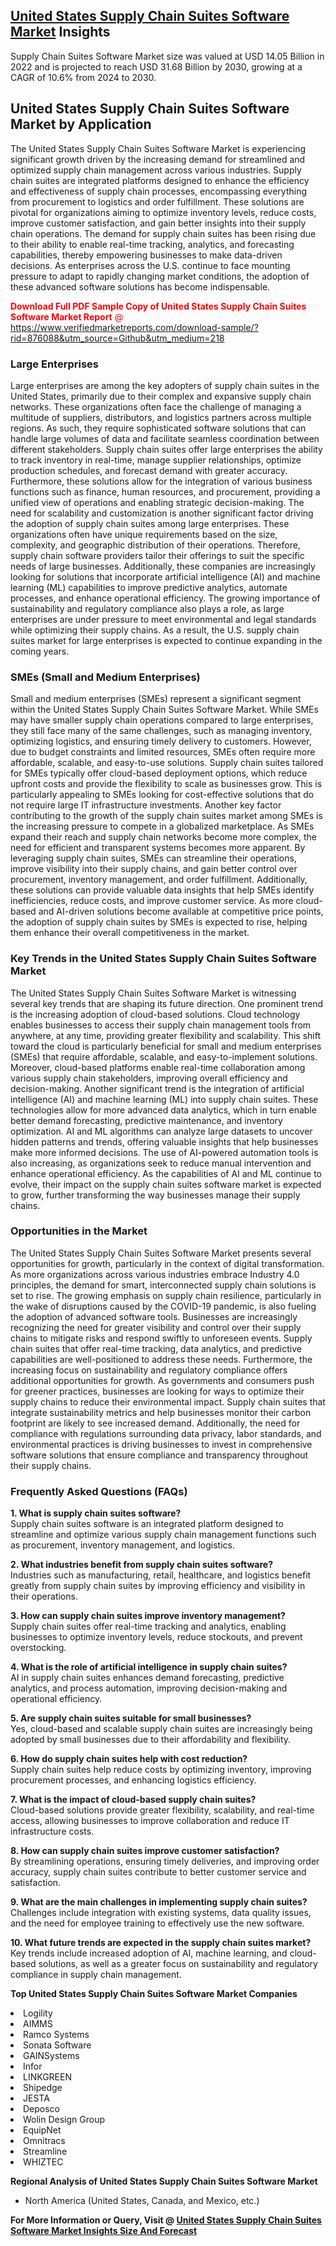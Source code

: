 <h2><a href="https://www.verifiedmarketreports.com/download-sample/?rid=876088&amp;utm_source=Github&amp;utm_medium=218" target="_blank">United States Supply Chain Suites Software Market</a> Insights</h2><p>Supply Chain Suites Software Market size was valued at USD 14.05 Billion in 2022 and is projected to reach USD 31.68 Billion by 2030, growing at a CAGR of 10.6% from 2024 to 2030.</p><p><h2>United States Supply Chain Suites Software Market by Application</h2> <p>The United States Supply Chain Suites Software Market is experiencing significant growth driven by the increasing demand for streamlined and optimized supply chain management across various industries. Supply chain suites are integrated platforms designed to enhance the efficiency and effectiveness of supply chain processes, encompassing everything from procurement to logistics and order fulfillment. These solutions are pivotal for organizations aiming to optimize inventory levels, reduce costs, improve customer satisfaction, and gain better insights into their supply chain operations. The demand for supply chain suites has been rising due to their ability to enable real-time tracking, analytics, and forecasting capabilities, thereby empowering businesses to make data-driven decisions. As enterprises across the U.S. continue to face mounting pressure to adapt to rapidly changing market conditions, the adoption of these advanced software solutions has become indispensable. <p><span class=""><span style="color: #ff0000;"><strong>Download Full PDF Sample Copy of United States Supply Chain Suites Software Market Report</strong> @ </span><a href="https://www.verifiedmarketreports.com/download-sample/?rid=876088&amp;utm_source=Github&amp;utm_medium=218" target="_blank">https://www.verifiedmarketreports.com/download-sample/?rid=876088&amp;utm_source=Github&amp;utm_medium=218</a></span></p></p> <h3>Large Enterprises</h3> <p>Large enterprises are among the key adopters of supply chain suites in the United States, primarily due to their complex and expansive supply chain networks. These organizations often face the challenge of managing a multitude of suppliers, distributors, and logistics partners across multiple regions. As such, they require sophisticated software solutions that can handle large volumes of data and facilitate seamless coordination between different stakeholders. Supply chain suites offer large enterprises the ability to track inventory in real-time, manage supplier relationships, optimize production schedules, and forecast demand with greater accuracy. Furthermore, these solutions allow for the integration of various business functions such as finance, human resources, and procurement, providing a unified view of operations and enabling strategic decision-making. The need for scalability and customization is another significant factor driving the adoption of supply chain suites among large enterprises. These organizations often have unique requirements based on the size, complexity, and geographic distribution of their operations. Therefore, supply chain software providers tailor their offerings to suit the specific needs of large businesses. Additionally, these companies are increasingly looking for solutions that incorporate artificial intelligence (AI) and machine learning (ML) capabilities to improve predictive analytics, automate processes, and enhance operational efficiency. The growing importance of sustainability and regulatory compliance also plays a role, as large enterprises are under pressure to meet environmental and legal standards while optimizing their supply chains. As a result, the U.S. supply chain suites market for large enterprises is expected to continue expanding in the coming years. <h3>SMEs (Small and Medium Enterprises)</h3> <p>Small and medium enterprises (SMEs) represent a significant segment within the United States Supply Chain Suites Software Market. While SMEs may have smaller supply chain operations compared to large enterprises, they still face many of the same challenges, such as managing inventory, optimizing logistics, and ensuring timely delivery to customers. However, due to budget constraints and limited resources, SMEs often require more affordable, scalable, and easy-to-use solutions. Supply chain suites tailored for SMEs typically offer cloud-based deployment options, which reduce upfront costs and provide the flexibility to scale as businesses grow. This is particularly appealing to SMEs looking for cost-effective solutions that do not require large IT infrastructure investments. Another key factor contributing to the growth of the supply chain suites market among SMEs is the increasing pressure to compete in a globalized marketplace. As SMEs expand their reach and supply chain networks become more complex, the need for efficient and transparent systems becomes more apparent. By leveraging supply chain suites, SMEs can streamline their operations, improve visibility into their supply chains, and gain better control over procurement, inventory management, and order fulfillment. Additionally, these solutions can provide valuable data insights that help SMEs identify inefficiencies, reduce costs, and improve customer service. As more cloud-based and AI-driven solutions become available at competitive price points, the adoption of supply chain suites by SMEs is expected to rise, helping them enhance their overall competitiveness in the market. <h3>Key Trends in the United States Supply Chain Suites Software Market</h3> <p>The United States Supply Chain Suites Software Market is witnessing several key trends that are shaping its future direction. One prominent trend is the increasing adoption of cloud-based solutions. Cloud technology enables businesses to access their supply chain management tools from anywhere, at any time, providing greater flexibility and scalability. This shift toward the cloud is particularly beneficial for small and medium enterprises (SMEs) that require affordable, scalable, and easy-to-implement solutions. Moreover, cloud-based platforms enable real-time collaboration among various supply chain stakeholders, improving overall efficiency and decision-making. Another significant trend is the integration of artificial intelligence (AI) and machine learning (ML) into supply chain suites. These technologies allow for more advanced data analytics, which in turn enable better demand forecasting, predictive maintenance, and inventory optimization. AI and ML algorithms can analyze large datasets to uncover hidden patterns and trends, offering valuable insights that help businesses make more informed decisions. The use of AI-powered automation tools is also increasing, as organizations seek to reduce manual intervention and enhance operational efficiency. As the capabilities of AI and ML continue to evolve, their impact on the supply chain suites software market is expected to grow, further transforming the way businesses manage their supply chains. <h3>Opportunities in the Market</h3> <p>The United States Supply Chain Suites Software Market presents several opportunities for growth, particularly in the context of digital transformation. As more organizations across various industries embrace Industry 4.0 principles, the demand for smart, interconnected supply chain solutions is set to rise. The growing emphasis on supply chain resilience, particularly in the wake of disruptions caused by the COVID-19 pandemic, is also fueling the adoption of advanced software tools. Businesses are increasingly recognizing the need for greater visibility and control over their supply chains to mitigate risks and respond swiftly to unforeseen events. Supply chain suites that offer real-time tracking, data analytics, and predictive capabilities are well-positioned to address these needs. Furthermore, the increasing focus on sustainability and regulatory compliance offers additional opportunities for growth. As governments and consumers push for greener practices, businesses are looking for ways to optimize their supply chains to reduce their environmental impact. Supply chain suites that integrate sustainability metrics and help businesses monitor their carbon footprint are likely to see increased demand. Additionally, the need for compliance with regulations surrounding data privacy, labor standards, and environmental practices is driving businesses to invest in comprehensive software solutions that ensure compliance and transparency throughout their supply chains. <h3>Frequently Asked Questions (FAQs)</h3> <p><b>1. What is supply chain suites software?</b><br>Supply chain suites software is an integrated platform designed to streamline and optimize various supply chain management functions such as procurement, inventory management, and logistics.</p> <p><b>2. What industries benefit from supply chain suites software?</b><br>Industries such as manufacturing, retail, healthcare, and logistics benefit greatly from supply chain suites by improving efficiency and visibility in their operations.</p> <p><b>3. How can supply chain suites improve inventory management?</b><br>Supply chain suites offer real-time tracking and analytics, enabling businesses to optimize inventory levels, reduce stockouts, and prevent overstocking.</p> <p><b>4. What is the role of artificial intelligence in supply chain suites?</b><br>AI in supply chain suites enhances demand forecasting, predictive analytics, and process automation, improving decision-making and operational efficiency.</p> <p><b>5. Are supply chain suites suitable for small businesses?</b><br>Yes, cloud-based and scalable supply chain suites are increasingly being adopted by small businesses due to their affordability and flexibility.</p> <p><b>6. How do supply chain suites help with cost reduction?</b><br>Supply chain suites help reduce costs by optimizing inventory, improving procurement processes, and enhancing logistics efficiency.</p> <p><b>7. What is the impact of cloud-based supply chain suites?</b><br>Cloud-based solutions provide greater flexibility, scalability, and real-time access, allowing businesses to improve collaboration and reduce IT infrastructure costs.</p> <p><b>8. How can supply chain suites improve customer satisfaction?</b><br>By streamlining operations, ensuring timely deliveries, and improving order accuracy, supply chain suites contribute to better customer service and satisfaction.</p> <p><b>9. What are the main challenges in implementing supply chain suites?</b><br>Challenges include integration with existing systems, data quality issues, and the need for employee training to effectively use the new software.</p> <p><b>10. What future trends are expected in the supply chain suites market?</b><br>Key trends include increased adoption of AI, machine learning, and cloud-based solutions, as well as a greater focus on sustainability and regulatory compliance in supply chain management.</p> </p><p><strong>Top United States Supply Chain Suites Software Market Companies</strong></p><div data-test-id=""><p><li>Logility</li><li> AIMMS</li><li> Ramco Systems</li><li> Sonata Software</li><li> GAINSystems</li><li> Infor</li><li> LINKGREEN</li><li> Shipedge</li><li> JESTA</li><li> Deposco</li><li> Wolin Design Group</li><li> EquipNet</li><li> Omnitracs</li><li> Streamline</li><li> WHIZTEC</li></p><div><strong>Regional Analysis of&nbsp;United States Supply Chain Suites Software Market</strong></div><ul><li dir="ltr"><p dir="ltr">North America&nbsp;(United States, Canada, and Mexico, etc.)</p></li></ul><p><strong>For More Information or Query, Visit @&nbsp;</strong><strong><a href="https://www.verifiedmarketreports.com/product/supply-chain-suites-software-market/?utm_source=Github&amp;utm_medium=218" target="_blank">United States Supply Chain Suites Software Market Insights Size And Forecast</a></strong></p></div>
